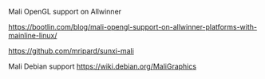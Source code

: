 Mali OpenGL support on Allwinner

https://bootlin.com/blog/mali-opengl-support-on-allwinner-platforms-with-mainline-linux/

https://github.com/mripard/sunxi-mali

Mali Debian support
https://wiki.debian.org/MaliGraphics
